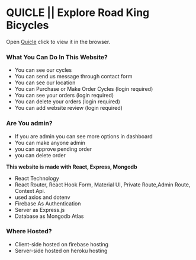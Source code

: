 # QUICLE || Explore Road King Bicycles

Open [Quicle](https://quicle.web.app/) click to view it in the browser.

### What You Can Do In This Website?

- You can see our cycles
- You can send us message through contact form
- You can see our location
- You can Purchase or Make Order Cycles (login required)
- You can see your orders (login required)
- You can delete your orders (login required)
- You can add website review (login required)

### Are You admin?

- If you are admin you can see more options in dashboard
- You can make anyone admin
- you can approve pending order
- you can delete order

**This website is made with React, Express, Mongodb**

- React Technology
- React Router, React Hook Form, Material UI, Private Route,Admin Route, Context Api.
- used axios and dotenv
- Firebase As Authentication
- Server as Express.js
- Database as Mongodb Atlas

### Where Hosted?

- Client-side hosted on firebase hosting
- Server-side hosted on heroku hosting
